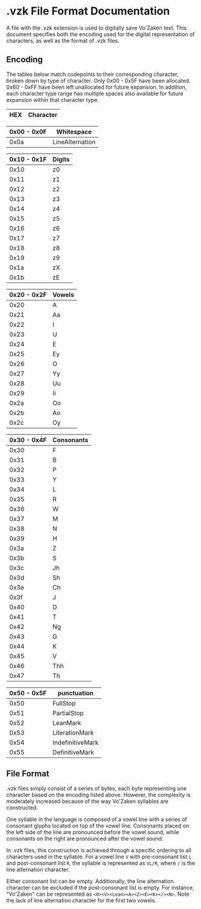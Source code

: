 # .vzk File Format Documentation
A file with the .vzk extension is used to digitally save Vo'Zaken text.
This document specifies both the encoding used for the digital representation
of characters, as well as the format of .vzk files.

## Encoding
The tables below match codepoints to their corresponding character, broken
down by type of character. Only 0x00 - 0x5F have been allocated.
0x60 - 0xFF have been left unallocated for future expansion. In addition,
each character type range has multiple spaces also available for future
expansion within that character type.

HEX | Character
--- | ---

0x00 - 0x0F | Whitespace
--- | ---
0x0a | LineAlternation

0x10 - 0x1F | Digits
--- | ---
0x10 | z0
0x11 | z1
0x12 | z2
0x13 | z3
0x14 | z4
0x15 | z5
0x16 | z6
0x17 | z7
0x18 | z8
0x19 | z9
0x1a | zX
0x1b | zE
   
0x20 - 0x2F | Vowels
--- | ---
0x20 | A
0x21 | Aa
0x22 | I
0x23 | U
0x24 | E
0x25 | Ey
0x26 | O
0x27 | Yy
0x28 | Uu
0x29 | Ii
0x2a | Oo
0x2b | Ao
0x2c | Oy

0x30 - 0x4F | Consonants
--- | ---
0x30 | F
0x31 | B
0x32 | P
0x33 | Y
0x34 | L
0x35 | R
0x36 | W
0x37 | M
0x38 | N
0x39 | H
0x3a | Z
0x3b | S
0x3c | Jh
0x3d | Sh
0x3e | Ch
0x3f | J
0x40 | D
0x41 | T
0x42 | Ng
0x43 | G
0x44 | K
0x45 | V
0x46 | Thh
0x47 | Th

0x50 - 0x5F | punctuation
--- | ---
0x50 | FullStop
0x51 | PartialStop
0x52 | LeanMark
0x53 | LiterationMark
0x54 | IndefinitiveMark
0x55 | DefinitiveMark

## File Format
.vzk files simply consist of a series of bytes, each byte representing one
character based on the encoding listed above. However, the complexity is
moderately increased because of the way Vo'Zaken syllables are constructed.

One syllable in the language is composed of a vowel line with a series of
consonant glyphs located on top of the vowel line. Consonants placed on the
left side of the line are pronounced before the vowel sound, while consonants
on the right are pronounced after the vowel sound.

In .vzk files, this construction is achieved through a specific ordering to
all characters used in the syllable. For a vowel line `V` with pre-consonant
list `L` and post-consonant list `R`, the syllable is represented as `VL/R`,
where `/` is the line alternation character.

Either consonant list can be empty. Additionally, the line alternation
character can be excluded if the post-consonant list is empty. For instance,
"Vo'Zaken" can be represented as `<O><V><Lean><A><Z><E><K></><N>`. Note the
lack of line alternation character for the first two vowels.